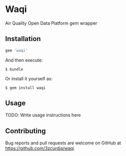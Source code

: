 # Waqi

Air Quality Open Data Platform gem wrapper

## Installation

```ruby
gem 'waqi'
```

And then execute:

    $ bundle

Or install it yourself as:

    $ gem install waqi

## Usage

TODO: Write usage instructions here

## Contributing

Bug reports and pull requests are welcome on GitHub at https://github.com/3zcurdia/waqi
